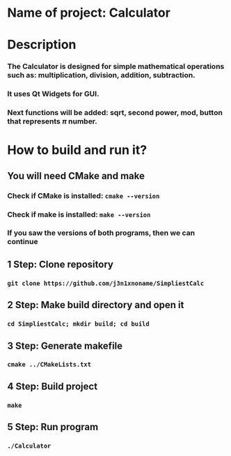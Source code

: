 # Name of project: Calculator
# Description
### The Сalculator is designed for simple mathematical operations such as: multiplication, division, addition, subtraction.
### It uses Qt Widgets for GUI.
### Next functions will be added: sqrt, second power, mod, button that represents $\pi$ number.
# How to build and run it?
## You will need CMake and make
### Check if CMake is installed: `cmake --version`
### Check if make is installed: `make --version`
### If you saw the versions of both programs, then we can continue
## 1 Step: Clone repository
### `git clone https://github.com/j3n1xnoname/SimpliestCalc`
## 2 Step: Make build directory and open it
### `cd SimpliestCalc; mkdir build; cd build`
## 3 Step: Generate makefile
### `cmake ../CMakeLists.txt`
## 4 Step: Build project
### `make`
## 5 Step: Run program
### `./Calculator`
